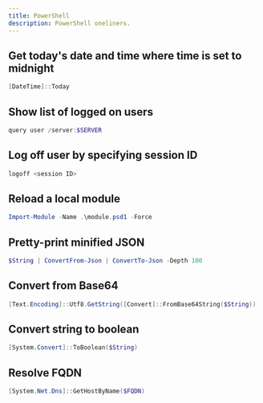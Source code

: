 ```yaml
---
title: PowerShell
description: PowerShell oneliners.
---
```

## Get today's date and time where time is set to midnight

```powershell
[DateTime]::Today
```

## Show list of logged on users

```powershell
query user /server:$SERVER
```

## Log off user by specifying session ID

```powershell
logoff <session ID>
```

## Reload a local module

```powershell
Import-Module -Name .\module.psd1 -Force
```

## Pretty-print minified JSON

```powershell
$String | ConvertFrom-Json | ConvertTo-Json -Depth 100
```

## Convert from Base64

```powershell
[Text.Encoding]::Utf8.GetString([Convert]::FromBase64String($String))
```

## Convert string to boolean

```powershell
[System.Convert]::ToBoolean($String)
```

## Resolve FQDN

```powershell
[System.Net.Dns]::GetHostByName($FQDN)
```
